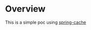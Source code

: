# Overview

This is a simple poc using [spring-cache]

[spring-cache]: https://docs.spring.io/spring/docs/5.0.8.RELEASE/spring-framework-reference/integration.html#cache
